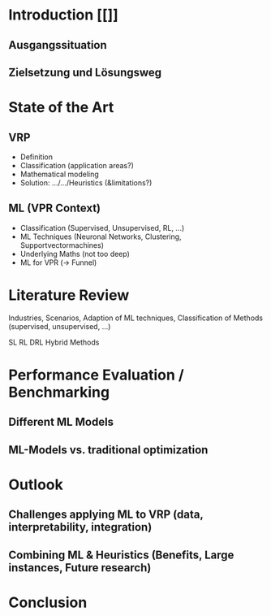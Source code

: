 # Introduction [[]]
## Ausgangssituation
## Zielsetzung und Lösungsweg

# State of the Art
## VRP
- Definition
- Classification (application areas?)
- Mathematical modeling
- Solution: .../.../Heuristics (&limitations?)

## ML (VPR Context)
- Classification (Supervised, Unsupervised, RL, ...)
- ML Techniques (Neuronal Networks, Clustering, Supportvectormachines)
- Underlying Maths (not too deep)
- ML for VPR (-> Funnel)

# Literature Review
 Industries, Scenarios, Adaption of ML techniques, Classification of Methods (supervised, unsupervised, ...)

SL
RL
DRL
Hybrid Methods

# Performance Evaluation / Benchmarking
## Different ML Models

## ML-Models vs. traditional optimization

# Outlook
## Challenges applying  ML to VRP (data, interpretability, integration)

## Combining ML & Heuristics (Benefits, Large instances, Future research)
 
# Conclusion



